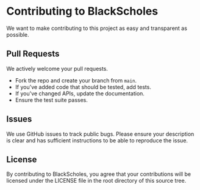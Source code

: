 # Contributing to BlackScholes
We want to make contributing to this project as easy and transparent as possible.

## Pull Requests
We actively welcome your pull requests.

* Fork the repo and create your branch from `main`.
* If you've added code that should be tested, add tests.
* If you've changed APIs, update the documentation.
* Ensure the test suite passes.

## Issues
We use GitHub issues to track public bugs. Please ensure your description is clear and has sufficient instructions to be able to reproduce the issue.

## License
By contributing to BlackScholes, you agree that your contributions will be licensed under the LICENSE file in the root directory of this source tree.
